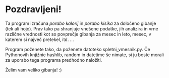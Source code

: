 # Pozdravljeni!
Ta program izračuna *porabo kalorij* in *porabo kisika* za določeno gibanje (tek ali hojo). Prav tako pa shranjuje vnešene podatke, jih analizira in vrne različne vrednosti kot so povprečje gibanja za mesec in leto, mesec, v katerem si največ pretekel, itd. ...

Program poženete tako, da poženete datoteko spletni_vmesnik.py. Če Pythonovih knjižnic hashlib, random in datetime še nimate, si ju boste morali za uporabo tega programa predhodno naložiti.

Želim vam veliko gibanja! :)
